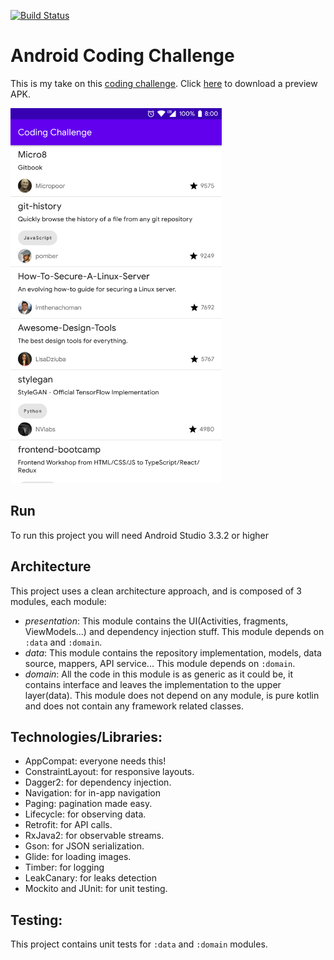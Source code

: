 [![Build Status](https://travis-ci.org/MohamedElidrissi/Android-Coding-Challenge.svg?branch=master)](https://travis-ci.org/MohamedElidrissi/Android-Coding-Challenge)

# Android Coding Challenge

This is my take on this [coding challenge](https://github.com/hiddenfounders/mobile-coding-challenge).
Click [here](https://github.com/MohamedElidrissi/Android-Coding-Challenge/releases) to download a preview APK.

<img alt="Screenshot" height="600" src="https://raw.githubusercontent.com/MohamedElidrissi/Android-Coding-Challenge/master/screenshot.png">

## Run

To run this project you will need Android Studio 3.3.2 or higher

## Architecture

This project uses a clean architecture approach, and is composed of 3 modules, each module:

- _presentation_: This module contains the UI(Activities, fragments, ViewModels...) and dependency injection stuff. This module depends on `:data` and `:domain`.
- _data_: This module contains the repository implementation, models, data source, mappers, API service... This module depends on `:domain`.
- _domain_: All the code in this module is as generic as it could be, it contains interface and leaves the implementation to the upper layer(data). This module does not depend on any module, is pure kotlin and does not contain any framework related classes.

## Technologies/Libraries:

- AppCompat: everyone needs this!
- ConstraintLayout: for responsive layouts.
- Dagger2: for dependency injection.
- Navigation: for in-app navigation
- Paging: pagination made easy.
- Lifecycle: for observing data.
- Retrofit: for API calls.
- RxJava2: for observable streams.
- Gson: for JSON serialization.
- Glide: for loading images.
- Timber: for logging
- LeakCanary: for leaks detection
- Mockito and JUnit: for unit testing.

## Testing:

This project contains unit tests for `:data` and `:domain` modules.
